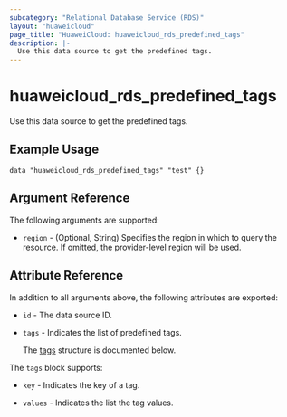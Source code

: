 ```yaml
---
subcategory: "Relational Database Service (RDS)"
layout: "huaweicloud"
page_title: "HuaweiCloud: huaweicloud_rds_predefined_tags"
description: |-
  Use this data source to get the predefined tags.
---
```


# huaweicloud_rds_predefined_tags

Use this data source to get the predefined tags.

## Example Usage

```hcl
data "huaweicloud_rds_predefined_tags" "test" {}
```

## Argument Reference

The following arguments are supported:

* `region` - (Optional, String) Specifies the region in which to query the resource.
  If omitted, the provider-level region will be used.

## Attribute Reference

In addition to all arguments above, the following attributes are exported:

* `id` - The data source ID.

* `tags` - Indicates the list of predefined tags.

  The [tags](#tags_struct) structure is documented below.

<a name="tags_struct"></a>
The `tags` block supports:

* `key` - Indicates the key of a tag.

* `values` - Indicates the list the tag values.
